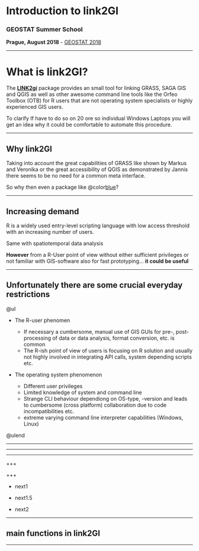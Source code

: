# Introduction to link2GI

### GEOSTAT Summer School
**Prague, August 2018** - [GEOSTAT 2018](https://geostat-course.org/2018)

---

# What is link2GI?

The [**LINK2gi**](https://CRAN.R-project.org/package=link2GI) package provides an small tool for linking GRASS, SAGA GIS and QGIS as well as other awesome command line tools like the Orfeo Toolbox (OTB) for R users that are not operating system specialists or highly experienced GIS users. 

To clarify If have to do so on 20 ore so individual Windows Laptops you will get an idea why it could be comfortable to automate this procedure.


---
  
## Why link2GI

Taking into account the great capabilities of GRASS like shown by Markus and Veronika or the great accessibility of QGIS as demonstrated by Jannis there seems to be no need for a common meta interface. 

So why then even a package like @color[blue](**link2GI**)?

---

## Increasing demand

R is a widely used entry-level scripting language with low access threshold with an increasing number of users. 

Same with spatiotemporal data analysis 

**However** from a R-User point of view  without either sufficient privileges or not familiar with GIS-software also for fast prototyping... **it could be useful**

---

##  Unfortunately there are some crucial everyday restrictions

@ul
  
  - The R-user phenomen 
    - If necessary a cumbersome, manual use of GIS GUIs for pre-, post-processing of data or data analysis, format conversion, etc. is common 
    - The R-ish point of view of users is focusing on R solution and usually not highly involved in integrating API calls, system depending scripts etc. 
    
  - The operating system phenomenon
    - Different user privileges
    - Limited knowledge of system and command line
    - Strange CLI behaviour dependiong on OS-type, -version and leads to cumbersome (cross platform) collaboration due to code incompatibilities etc. 
    - extreme varying command line interpreter capabilities (Windows, Linux)

@ulend

---

  


---


---

+++
  
  




+++
  
  - next1
  
  - next1.5

- next2
  
---
  
  ## main functions in link2GI
  
  
---
  
  

<!--- ?include=tgrass/link2gigeostat.md --->